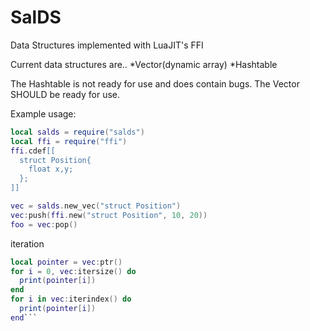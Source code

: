 # SalDS
Data Structures implemented with LuaJIT's FFI


Current data structures are..
*Vector(dynamic array)
*Hashtable

The Hashtable is not ready for use and does contain bugs. The Vector SHOULD be ready for use.

Example usage:
```lua
local salds = require("salds")
local ffi = require("ffi")
ffi.cdef[[
  struct Position{
    float x,y;
  };
]]

vec = salds.new_vec("struct Position")
vec:push(ffi.new("struct Position", 10, 20))
foo = vec:pop()
```

iteration
```lua
local pointer = vec:ptr()
for i = 0, vec:itersize() do
  print(pointer[i])
end
for i in vec:iterindex() do
  print(pointer[i])
end```
